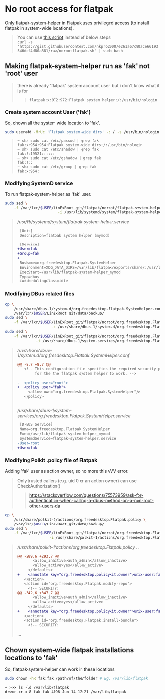 # No root access for flatpak

Only flatpak-system-helper in Flatpak uses privileged access (to install flatpak in
system-wide locations).

> You can use [this script](https://gist.github.com/nkpro2000/e261a67c90ace66193546def4d80a881) instead of below steps:  
> `curl -s 'https://gist.githubusercontent.com/nkpro2000/e261a67c90ace66193546def4d80a881/raw/norootflatpak.sh' | sudo bash`

## Making flatpak-system-helper run as 'fak' not 'root' user
> there is already 'flatpak' system account user, but i don't know what it is for.
>> `flatpak:x:972:972:Flatpak system helper:/:/usr/bin/nologin`

### Create system account User ('fak')
So, chown all the system wide location to 'fak'.
```bash
sudo useradd -MrUc 'Flatpak system-wide dirs' -d / -s /usr/bin/nologin fak
```
> ```
> ~ sh> sudo cat /etc/passwd | grep fak
> fak:x:954:954:Flatpak system-wide dirs:/:/usr/bin/nologin
> ~ sh> sudo cat /etc/shadow | grep fak
> fak:!:19521::::::
> ~ sh> sudo cat /etc/gshadow | grep fak
> fak:!::
> ~ sh> sudo cat /etc/group | grep fak                         
> fak:x:954:
> ```

### Modifying SystemD service
To run flatpak-system-helper as 'fak' user.
```bash
sudo sed \
    -f /var/lxr/$USER/LinExRoot_git/flatpak/noroot/flatpak-system-helper.service.sed \
                        -i /usr/lib/systemd/system/flatpak-system-helper.service
```
> */usr/lib/systemd/system/flatpak-system-helper.service*
> ```diff
>  [Unit]
>  Description=flatpak system helper (mymod)
>  
>  [Service]
> +User=fak
> +Group=fak
> +
>  BusName=org.freedesktop.Flatpak.SystemHelper
>  Environment=XDG_DATA_DIRS=/var/lib/flatpak/exports/share/:/usr/local/share/:/usr/share/
>  ExecStart=/usr/lib/flatpak-system-helper_mymod
>  Type=dbus
>  IOSchedulingClass=idle
> ```

### Modifying DBus related files
```bash
cp \
    /usr/share/dbus-1/system.d/org.freedesktop.Flatpak.SystemHelper.conf \
    /var/lxr/$USER/LinExRoot_git/data/backup/
sudo sed \
    -f /var/lxr/$USER/LinExRoot_git/flatpak/noroot/org.freedesktop.Flatpak.SystemHelper.conf.sed \
                     -i /usr/share/dbus-1/system.d/org.freedesktop.Flatpak.SystemHelper.conf
sudo sed \
    -f /var/lxr/$USER/LinExRoot_git/flatpak/noroot/org.freedesktop.Flatpak.SystemHelper.service.sed \
              -i /usr/share/dbus-1/system-services/org.freedesktop.Flatpak.SystemHelper.service
```
> */usr/share/dbus-1/system.d/org.freedesktop.Flatpak.SystemHelper.conf*
> ```diff
> @@ -8,7 +8,7 @@
>    <!-- This configuration file specifies the required security policies
>         for the the flatpak system helper to work. -->
>  
> -  <policy user="root">
> +  <policy user="fak">
>      <allow own="org.freedesktop.Flatpak.SystemHelper"/>
>    </policy>
>  
> ```
> */usr/share/dbus-1/system-services/org.freedesktop.Flatpak.SystemHelper.service*
> ```diff
>  [D-BUS Service]
>  Name=org.freedesktop.Flatpak.SystemHelper
>  Exec=/usr/lib/flatpak-system-helper_mymod
>  SystemdService=flatpak-system-helper.service
> -User=root
> +User=fak
> ```

### Modifying Polkit .policy file of Flatpak
Adding 'fak' user as action owner, so no more this vVV error.
> Only trusted callers (e.g. uid 0 or an action owner) can use CheckAuthorization()
>> https://stackoverflow.com/questions/75573959/ask-for-authentication-when-calling-a-dbus-method-on-a-non-root-other-users-da

```bash
cp \
    /usr/share/polkit-1/actions/org.freedesktop.Flatpak.policy \
    /var/lxr/$USER/LinExRoot_git/data/backup/
sudo sed \
    -f /var/lxr/$USER/LinExRoot_git/flatpak/noroot/org.freedesktop.Flatpak.policy.sed \
                    -i /usr/share/polkit-1/actions/org.freedesktop.Flatpak.policy
```
> */usr/share/polkit-1/actions/org.freedesktop.Flatpak.policy*
> ...
> ```diff
> @@ -289,6 +293,7 @@
>        <allow_inactive>auth_admin</allow_inactive>
>        <allow_active>yes</allow_active>
>      </defaults>
> +    <annotate key="org.freedesktop.policykit.owner">unix-user:fak</annotate>
>    </action>
>    <action id="org.freedesktop.Flatpak.modify-repo">
>      <!-- SECURITY:
> @@ -342,6 +347,7 @@
>        <allow_inactive>auth_admin</allow_inactive>
>        <allow_active>yes</allow_active>
>      </defaults>
> +    <annotate key="org.freedesktop.policykit.owner">unix-user:fak</annotate>
>    </action>
>    <action id="org.freedesktop.Flatpak.install-bundle">
>      <!-- SECURITY:
> ```
> ...

## Chown system-wide flatpak installations locations to 'fak'
So, flatpak-system-helper can work in these locations

```bash
sudo chown -hR fak:fak /path/of/the/folder # Eg. /var/lib/flatpak
```
```
~ >>> ls -ld /var/lib/flatpak
drwxr-xr-x 8 fak fak 4096 Jun 14 12:21 /var/lib/flatpak
```
